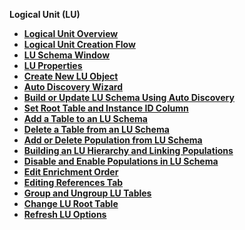 
<strong>Logical Unit (LU)<strong>
<ul>
    <li><a href="/articles/03_logical_units/01_LU_overview.md">Logical Unit Overview</a></li>
    <li><a href="/articles/03_logical_units/02_create_a_logical_unit_flow.md">Logical Unit Creation Flow</a></li>
	<li><a href="/articles/03_logical_units/03_LU_schema_window.md">LU Schema Window</a></li>
	<studio><li><a href="/articles/03_logical_units/04_LU_properties.md">LU Properties</a></li></studio>
	<li><a href="/articles/03_logical_units/05_create_a_new_LU_object.md">Create New LU Object</a></li>
	<studio><li><a href="/articles/03_logical_units/06_auto_discovery_wizard.md">Auto Discovery Wizard</a></li></studio>
	<studio><li><a href="/articles/03_logical_units/07_build__or_update_an_LU_schema.md">Build or Update LU Schema Using Auto Discovery</a></li></studio>
	<li><a href="/articles/03_logical_units/08_define_root_table_and_instance_ID_LU_schema.md">Set Root Table and Instance ID Column</a></li>
	<li><a href="/articles/03_logical_units/09_add_table_to_a_schema.md">Add a Table to an LU Schema</a></li>
	<li><a href="/articles/03_logical_units/10_delete_table_from_a_schema.md">Delete a Table from an LU Schema</a></li>
	<li><a href="/articles/03_logical_units/11_add_delete_table_population.md">Add or Delete Population from LU Schema</a></li>
	<li><a href="/articles/03_logical_units/12_LU_hierarchy_and_linking_table_population.md">Building an LU Hierarchy and Linking Populations</a></li>
	<li><a href="/articles/03_logical_units/13_disable_enable_populations_in_schema.md">Disable and Enable Populations in LU Schema</a></li>
	<li><a href="/articles/03_logical_units/14_edit%20enrichment%20order.md">Edit Enrichment Order</a></li>
	<li><a href="/articles/03_logical_units/15_LU_schema_edit_reference_tab.md">Editing References Tab</a></li>
	<li><a href="/articles/03_logical_units/16_LU_schema_group_and_ungroup_tables.md">Group and Ungroup LU Tables</a></li>
	<li><a href="/articles/03_logical_units/17_LU_schema_change_root_table.md">Change LU Root Table</a></li>
	<li><a href="/articles/03_logical_units/18_LU_schema_refresh_LU_options.md">Refresh LU Options</a></li>
</ul>







